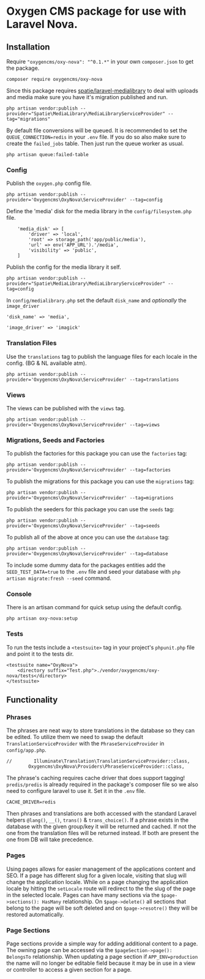 # Oxygen CMS package for use with Laravel Nova.

## Installation
Require `"oxygencms/oxy-nova": "^0.1.*"` in your own `composer.json` to get the package.
```
composer require oxygencms/oxy-nova
```

Since this package requires [spatie/laravel-medialibrary](https://docs.spatie.be/laravel-medialibrary/) to deal with
uploads and media make sure you have it's migration published and run.
```
php artisan vendor:publish --provider="Spatie\MediaLibrary\MediaLibraryServiceProvider" --tag="migrations"
```  

By default file conversions will be queued. It is recommended to set the `QUEUE_CONNECTION=redis` in your `.env` file.
If you do so also make sure to create the `failed_jobs` table. Then just run the queue worker as usual.
```
php artisan queue:failed-table
```


### Config
Publish the `oxygen.php` config file.
```
php artisan vendor:publish --provider='Oxygencms\OxyNova\ServiceProvider' --tag=config
```

Define the 'media' disk for the media library in the `config/filesystem.php` file.
```
    'media_disk' => [
        'driver' => 'local',
        'root' => storage_path('app/public/media'),
        'url' => env('APP_URL').'/media',
        'visibility' => 'public',
    ]
```

Publish the config for the media library it self.
```
php artisan vendor:publish --provider="Spatie\MediaLibrary\MediaLibraryServiceProvider" --tag=config
```

In `config/medialibrary.php` set the default `disk_name` and *optionally* the `image_driver`  
```
'disk_name' => 'media',

'image_driver' => 'imagick'
``` 


### Translation Files
Use the `translations` tag to publish the language files for each locale in the config. (BG & NL available atm).
```
php artisan vendor:publish --provider='Oxygencms\OxyNova\ServiceProvider' --tag=translations
```


### Views
The views can be published with the `views` tag. 
```
php artisan vendor:publish --provider='Oxygencms\OxyNova\ServiceProvider' --tag=views
```


### Migrations, Seeds and Factories
To publish the factories for this package you can use the `factories` tag: 
```
php artisan vendor:publish --provider='Oxygencms\OxyNova\ServiceProvider' --tag=factories
```

To publish the migrations for this package you can use the `migrations` tag: 
```
php artisan vendor:publish --provider='Oxygencms\OxyNova\ServiceProvider' --tag=migrations
```

To publish the seeders for this package you can use the `seeds` tag: 
```
php artisan vendor:publish --provider='Oxygencms\OxyNova\ServiceProvider' --tag=seeds
```

To publish all of the above at once you can use the `database` tag: 
```
php artisan vendor:publish --provider='Oxygencms\OxyNova\ServiceProvider' --tag=database
```

To include some dummy data for the packages entities add the `SEED_TEST_DATA=true` to the
`.env` file and seed your database with `php artisan migrate:fresh --seed` command.


### Console
There is an artisan command for quick setup using the default config.
```
php artisan oxy-nova:setup
```


### Tests
To run the tests include a `<testsuite>` tag in your project's `phpunit.php` file and point it to the tests dir.
```
<testsuite name="OxyNova">
    <directory suffix="Test.php">./vendor/oxygencms/oxy-nova/tests</directory>
</testsuite>
```


## Functionality
### Phrases
The phrases are neat way to store translations in the database so they can be edited. To utilize them we need to swap
the default `TranslationServiceProvider` with the `PhraseServiceProvider` in `config/app.php`.
```
//        Illuminate\Translation\TranslationServiceProvider::class,
        Oxygencms\OxyNova\Providers\PhraseServiceProvider::class,
```
The phrase's caching requires cache driver that does support tagging! `predis/predis` is already required in the
package's composer file so we also need to configure laravel to use it. Set it in the `.env` file.
```
CACHE_DRIVER=redis
```
Then phrases and translations are both accessed with the standard Laravel helpers `@lang()`, `__()`, `trans()` &
`trans_choice()`. If a phrase exists in the database with the given group/key it will be returned and cached. If not 
the one from the translation files will be returned instead. If both are present the one from DB will take precedence.
 
 
### Pages
Using pages allows for easier management of the applications content and SEO. If a page has different slug for a given
locale, visiting that slug will change the application locale. While on a page changing the application locale by
hitting the `setLocale` route will redirect to the the slug of the page in the selected locale. Pages can have many
sections via the `$page->sections(): HasMany` relationship. On `$page->delete()` all sections that belong to the page
will be soft deleted and on `$page->resotre()` they will be restored automatically.

### Page Sections
Page sections provide a simple way for adding additional content to a page. The owning page can be accessed via the
`$pageSection->page(): BelongsTo` relationship. When updating a page section if `APP_ENV=production` the name will no
longer be editable field because it may be in use in a view or controller to access a given section for a page.
